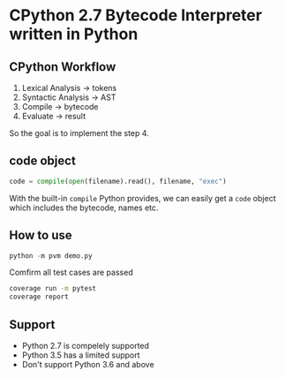 # CPython 2.7 Bytecode Interpreter written in Python

## CPython Workflow

1. Lexical Analysis -> tokens
2. Syntactic Analysis -> AST
3. Compile -> bytecode
4. Evaluate -> result

So the goal is to implement the step 4.

## code object
```python
code = compile(open(filename).read(), filename, "exec")
```
With the built-in ```compile``` Python provides, we can easily get a ```code``` object which includes the bytecode, names etc.

## How to use
```python
python -m pvm demo.py
```

Comfirm all test cases are passed
```bash
coverage run -m pytest
coverage report
```

## Support

- Python 2.7 is compelely supported
- Python 3.5 has a limited support
- Don't support Python 3.6 and above